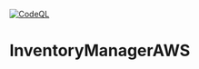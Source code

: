 [![CodeQL](https://github.com/Gigundo/InventoryManagerAWS/actions/workflows/codeql-analysis.yml/badge.svg)](https://github.com/Gigundo/InventoryManagerAWS/actions/workflows/codeql-analysis.yml)

# InventoryManagerAWS
